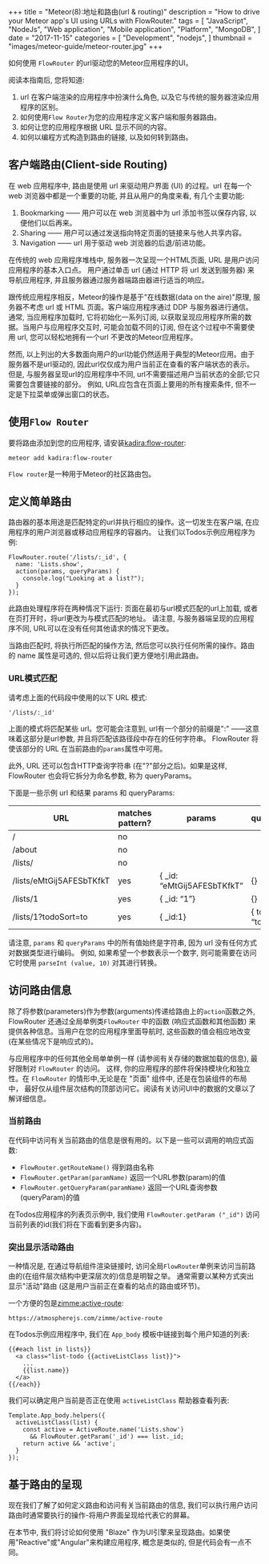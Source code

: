 +++
title = "Meteor(8):地址和路由(url & routing)"
description = "How to drive your Meteor app's UI using URLs with FlowRouter."
tags = [
    "JavaScript",
    "NodeJs",
    "Web application",
    "Mobile application",
    "Platform",
    "MongoDB",
]
date = "2017-11-15"
categories = [
    "Development",
    "nodejs",
]
thumbnail = "images/meteor-guide/meteor-router.jpg"
+++

如何使用 ```FlowRouter``` 的url驱动您的Meteor应用程序的UI。

<!--more-->

阅读本指南后, 您将知道:

1.  url 在客户端渲染的应用程序中扮演什么角色, 以及它与传统的服务器渲染应用程序的区别。
2.  如何使用```Flow Router```为您的应用程序定义客户端和服务器路由。
3.  如何让您的应用程序根据 URL 显示不同的内容。
4.  如何以编程方式构造到路由的链接, 以及如何转到路由。

##  客户端路由(Client-side Routing)

在 web 应用程序中, 路由是使用 url 来驱动用户界面 (UI) 的过程。url 在每一个 web 浏览器中都是一个重要的功能, 
并且从用户的角度来看, 有几个主要功能:

1.  Bookmarking —— 用户可以在 web 浏览器中为 url 添加书签以保存内容, 以便他们以后再来。
2.  Sharing ——  用户可以通过发送指向特定页面的链接来与他人共享内容。
3.  Navigation —— url 用于驱动 web 浏览器的后退/前进功能。

在传统的 web 应用程序堆栈中, 服务器一次呈现一个HTML页面, URL 是用户访问应用程序的基本入口点。
用户通过单击 url (通过 HTTP 将 url 发送到服务器) 来导航应用程序, 并且服务器通过服务器端路由器进行适当的响应。

跟传统应用程序相反，Meteor的操作是基于"在线数据(data on the aire)"原理, 服务器不考虑 url 或 HTML 页面。客户端应用程序通过 DDP 与服务器进行通信。
通常, 当应用程序加载时, 它将初始化一系列订阅, 以获取呈现应用程序所需的数据。当用户与应用程序交互时, 可能会加载不同的订阅, 
但在这个过程中不需要使用 url, 您可以轻松地拥有一个url 不更改的Meteor应用程序。

然而, 以上列出的大多数面向用户的url功能仍然适用于典型的Meteor应用。由于服务器不是url驱动的, 因此url仅仅成为用户当前正在查看的客户端状态的表示。
但是, 与服务器呈现url的应用程序中不同, url不需要描述用户当前状态的全部;它只需要包含要链接的部分。
例如, URL应包含在页面上要用的所有搜索条件, 但不一定是下拉菜单或弹出窗口的状态。

##  使用```Flow Router```

要将路由添加到您的应用程序, 请安装[kadira:flow-router](https://atmospherejs.com/kadira/flow-router):

``` 
meteor add kadira:flow-router
```

```Flow router```是一种用于Meteor的社区路由包。

##  定义简单路由

路由器的基本用途是匹配特定的url并执行相应的操作。这一切发生在客户端, 在应用程序的用户浏览器或移动应用程序的容器内。
让我们以Todos示例应用程序为例:

``` 
FlowRouter.route('/lists/:_id', {
  name: 'Lists.show',
  action(params, queryParams) {
    console.log("Looking at a list?");
  }
});
```

此路由处理程序将在两种情况下运行: 页面在最初与url模式匹配的url上加载, 或者在页打开时，将url更改为与模式匹配的地址。
请注意, 与服务器端呈现的应用程序不同, URL可以在没有任何其他请求的情况下更改。

当路由匹配时, 将执行所匹配的操作方法, 然后您可以执行任何所需的操作。路由的 name 属性是可选的, 但以后将让我们更方便地引用此路由。

### URL模式匹配

请考虑上面的代码段中使用的以下 URL 模式:

``` 
'/lists/:_id'
```

上面的模式将匹配某些 url。您可能会注意到, url有一个部分的前缀是":" ——这意味着这部分是url参数, 并且将匹配该路径段中存在的任何字符串。
FlowRouter 将使该部分的 URL 在当前路由的```params```属性中可用。

此外, URL 还可以包含HTTP查询字符串 (在"?"部分之后)。如果是这样, FlowRouter 也会将它拆分为命名参数, 称为 queryParams。

下面是一些示例 url 和结果 params 和 queryParams:

URL	| matches pattern? | params	| queryParams
----|------------------|--------|------------
/   | no               |        |   
/about|no|  |
/lists/|no| |
/lists/eMtGij5AFESbTKfkT|yes|{ _id: “eMtGij5AFESbTKfkT”|{}
/lists/1|yes|{ _id: “1”}|{}
/lists/1?todoSort=to|yes|{ _id:1}|{ todoSort: “top” }

请注意, ```params``` 和 ```queryParams``` 中的所有值始终是字符串, 因为 url 没有任何方式对数据类型进行编码。
例如, 如果希望一个参数表示一个数字, 则可能需要在访问它时使用 ```parseInt (value, 10)``` 对其进行转换。

##  访问路由信息

除了将参数(parameters)作为参数(arguments)传递给路由上的```action```函数之外, FlowRouter 还通过全局单例类```FlowRouter```
中的函数 (响应式函数和其他函数) 来提供各种信息。当用户在您的应用程序里面导航时, 这些函数的值会相应地改变 (在某些情况下是响应式的)。

与应用程序中的任何其他全局单单例一样 (请参阅有关存储的数据加载的信息), 最好限制对 ```FlowRouter``` 的访问。
这样, 你的应用程序的部件将保持模块化和独立性。在 ```FlowRouter``` 的情形中,无论是在 "页面" 组件中, 还是在包装组件的布局中，
最好仅从组件层次结构的顶部访问它。阅读有关访问UI中的数据的文章以了解详细信息。

### 当前路由

在代码中访问有关当前路由的信息是很有用的。以下是一些可以调用的响应式函数:

-   ```FlowRouter.getRouteName()``` 得到路由名称
-   ```FlowRouter.getParam(paramName)``` 返回一个URL参数(param)的值
-   ```FlowRouter.getQueryParam(paramName)``` 返回一个URL查询参数(queryParam)的值

在Todos应用程序的列表页示例中, 我们使用 ```FlowRouter.getParam ("_id")``` 访问当前列表的id(我们将在下面看到更多内容)。

### 突出显示活动路由

一种情况是, 在通过导航组件渲染链接时, 访问全局```FlowRouter```单例来访问当前路由的(在组件层次结构中更深层次的)信息是明智之举。
通常需要以某种方式突出显示"活动"路由 (这是用户当前正在查看的站点的路由或环节)。

一个方便的包是[zimme:active-route](https://atmospherejs.com/zimme/active-route):

``` 
https://atmospherejs.com/zimme/active-route
```

在Todos示例应用程序中, 我们在 ```App_body``` 模板中链接到每个用户知道的列表:

``` 
{{#each list in lists}}
  <a class="list-todo {{activeListClass list}}">
    ...
    {{list.name}}
  </a>
{{/each}}
```

我们可以确定用户当前是否正在使用 ```activeListClass``` 帮助器查看列表:

``` 
Template.App_body.helpers({
  activeListClass(list) {
    const active = ActiveRoute.name('Lists.show')
      && FlowRouter.getParam('_id') === list._id;
    return active && 'active';
  }
});
```

##  基于路由的呈现

现在我们了解了如何定义路由和访问有关当前路由的信息, 我们可以执行用户访问路由时通常要执行的操作-将用户界面呈现给代表它的屏幕。

在本节中, 我们将讨论如何使用 "Blaze" 作为UI引擎来呈现路由。如果使用"Reactive"或"Angular"来构建应用程序, 
概念是类似的, 但是代码会有一点不同。

